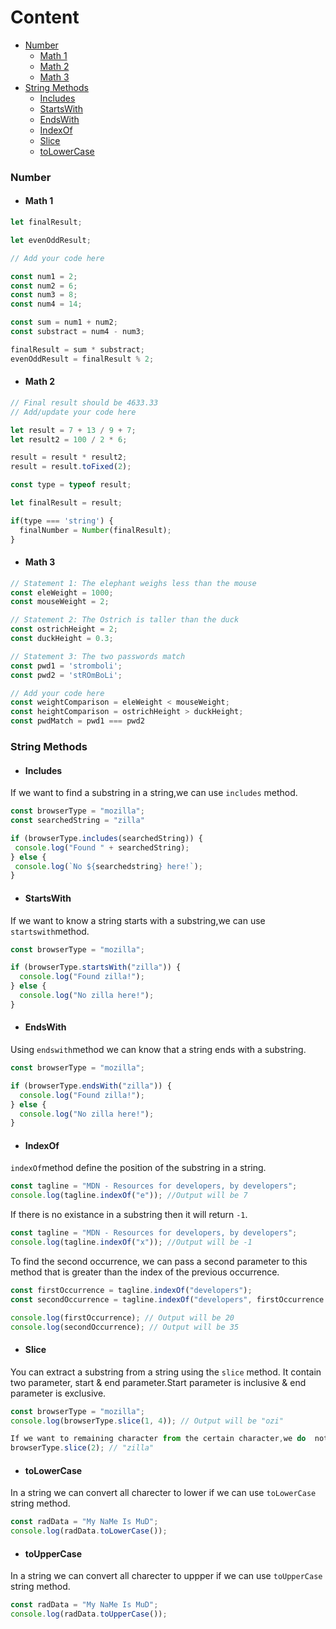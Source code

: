 # Content

- [Number](#number)
  - [Math 1](#math-1)
  - [Math 2](#math-2)
  - [Math 3](#math-3)
- [String Methods](#string-methods)
  - [Includes](#includes)
  - [StartsWith](#startswith)
  - [EndsWith](#endswith)
  - [IndexOf](#indexof)
  - [Slice](#slice)
  - [toLowerCase](#tolowercase)
    
 
### Number

- #### Math 1
```js
let finalResult;

let evenOddResult;

// Add your code here

const num1 = 2;
const num2 = 6;
const num3 = 8;
const num4 = 14;

const sum = num1 + num2;
const substract = num4 - num3;

finalResult = sum * substract;
evenOddResult = finalResult % 2;
```

- #### Math 2
```js
// Final result should be 4633.33
// Add/update your code here

let result = 7 + 13 / 9 + 7;
let result2 = 100 / 2 * 6;

result = result * result2;
result = result.toFixed(2);

const type = typeof result;

let finalResult = result;

if(type === 'string') {
  finalNumber = Number(finalResult);
}
```

- #### Math 3
```js
// Statement 1: The elephant weighs less than the mouse
const eleWeight = 1000;
const mouseWeight = 2;

// Statement 2: The Ostrich is taller than the duck
const ostrichHeight = 2;
const duckHeight = 0.3;

// Statement 3: The two passwords match
const pwd1 = 'stromboli';
const pwd2 = 'stROmBoLi';

// Add your code here
const weightComparison = eleWeight < mouseWeight;
const heightComparison = ostrichHeight > duckHeight;
const pwdMatch = pwd1 === pwd2
```

### String Methods

- #### Includes
If we want to find a substring in a string,we can use `includes` method. 

 ```js
const browserType = "mozilla";
const searchedString = "zilla"

if (browserType.includes(searchedString)) {
  console.log("Found " + searchedString);
} else {
  console.log(`No ${searchedstring} here!`);
}
```

- #### StartsWith
If we want to know a string starts with a substring,we can use `startswith`method.

```js
const browserType = "mozilla";

if (browserType.startsWith("zilla")) {
  console.log("Found zilla!");
} else {
  console.log("No zilla here!");
}
```

- #### EndsWith
Using `endswith`method we can know that a string ends with a substring.

```js
const browserType = "mozilla";

if (browserType.endsWith("zilla")) {
  console.log("Found zilla!");
} else {
  console.log("No zilla here!");
}
```

- #### IndexOf
`indexOf`method define the position of the substring in a string.
```js
const tagline = "MDN - Resources for developers, by developers";
console.log(tagline.indexOf("e")); //Output will be 7
```

If there is no existance in a substring then it will return `-1`.
```js
const tagline = "MDN - Resources for developers, by developers";
console.log(tagline.indexOf("x")); //Output will be -1
```

To find the second occurrence, we can pass a second parameter to this method that is greater than the index of the previous occurrence.
```js
const firstOccurrence = tagline.indexOf("developers");
const secondOccurrence = tagline.indexOf("developers", firstOccurrence + 1);

console.log(firstOccurrence); // Output will be 20
console.log(secondOccurrence); // Output will be 35
```

- #### Slice
You can extract a substring from a string using the `slice` method. It contain two parameter, start & end parameter.Start parameter is inclusive & end parameter is exclusive.
```js
const browserType = "mozilla";
console.log(browserType.slice(1, 4)); // Output will be "ozi"
 ```
```js
If we want to remaining character from the certain character,we do  not have second parameter.We only need to inclued character position from where we want to extract.
browserType.slice(2); // "zilla"
```

- #### toLowerCase
In a string we can convert all charecter to lower if we can use `toLowerCase` string method.
```js
const radData = "My NaMe Is MuD";
console.log(radData.toLowerCase());
```

- #### toUpperCase
In a string we can convert all charecter to uppper if we can use `toUpperCase` string method.
```js
const radData = "My NaMe Is MuD";
console.log(radData.toUpperCase());
```





























